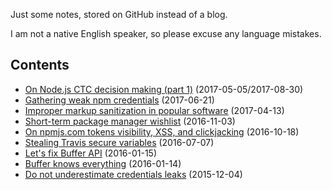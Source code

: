 Just some notes, stored on GitHub instead of a blog.

I am not a native English speaker, so please excuse any language mistakes.

Contents
--
 * [On Node.js CTC decision making (part 1)](https://github.com/ChALkeR/notes/blob/master/On-decision-making-part-1.md) (2017-05-05/2017-08-30)
 * [Gathering weak npm credentials](https://github.com/ChALkeR/notes/blob/master/Gathering-weak-npm-credentials.md)  (2017-06-21)
 * [Improper markup sanitization in popular software](https://github.com/ChALkeR/notes/blob/master/Improper-markup-sanitization.md)  (2017-04-13)
 * [Short-term package manager wishlist](https://github.com/ChALkeR/notes/blob/master/Short-term-package-manager-wishlist.md)  (2016-11-03)
 * [On npmjs.com tokens visibility, XSS, and clickjacking](https://github.com/ChALkeR/notes/blob/master/On-npmjs-tokens-visibility.md) (2016-10-18)
 * [Stealing Travis secure variables](https://github.com/ChALkeR/notes/blob/master/Stealing-Travis-secure-variables.md) (2016-07-07)
 * [Let's fix Buffer API](https://github.com/ChALkeR/notes/blob/master/Lets-fix-Buffer-API.md) (2016-01-15)
 * [Buffer knows everything](https://github.com/ChALkeR/notes/blob/master/Buffer-knows-everything.md) (2016-01-14)
 * [Do not underestimate credentials leaks](https://github.com/ChALkeR/notes/blob/master/Do-not-underestimate-credentials-leaks.md) (2015-12-04)

